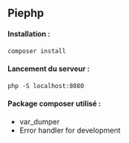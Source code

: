 ## Piephp

#### Installation :
`composer install`

#### Lancement du serveur :
`php -S localhost:8080`

#### Package composer utilisé :

- var_dumper
- Error handler for development